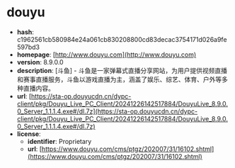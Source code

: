 # douyu

- **hash**: c1962561cb580984e24a061cb830208800cd83decac3754171d026a9fe597bd3
- **homepage**: [http://www.douyu.com](http://www.douyu.com)
- **version**: 8.9.0.0
- **description**: [斗鱼] - 斗鱼是一家弹幕式直播分享网站，为用户提供视频直播和赛事直播服务，斗鱼以游戏直播为主，涵盖了娱乐、综艺、体育、户外等多种直播内容。
- **url**: [https://sta-op.douyucdn.cn/dypc-client/pkg/Douyu_Live_PC_Client/20241226142517884/DouyuLive_8.9.0.0_Server_1.1.1.4.exe#/dl.7z](https://sta-op.douyucdn.cn/dypc-client/pkg/Douyu_Live_PC_Client/20241226142517884/DouyuLive_8.9.0.0_Server_1.1.1.4.exe#/dl.7z)
- **license**:
  - **identifier**: Proprietary
  - **url**: [https://www.douyu.com/cms/ptgz/202007/31/16102.shtml](https://www.douyu.com/cms/ptgz/202007/31/16102.shtml)

